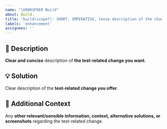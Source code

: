 ```yaml
---
name: "\U0001F6E0 Build"
about: Build.
title: 'build(scope?): SHORT, IMPERATIVE, tense description of the change'
labels: 'enhancement'
assignees: ''
---
```

<!-- **********************************************************************************************
Hey! 🍻

Please search open and closed test-related change requests before submitting a new test-related change request.
Existing test-related change requests may present your particular change or similar enough
to contribute to that, thus simplify and make the test-related change request more clear.
*********************************************************************************************** -->

🚀 Description
---------------------------------------------------------------------------------------------------

**Clear and concise** description of **the test-related change you want**.

💡 Solution
---------------------------------------------------------------------------------------------------

Clear description of the **test-related change you offer**.

💬 Additional Context
---------------------------------------------------------------------------------------------------

Any **other relevant/sensible information, context, alternative solutions, or screenshots** regarding the test-related change.
